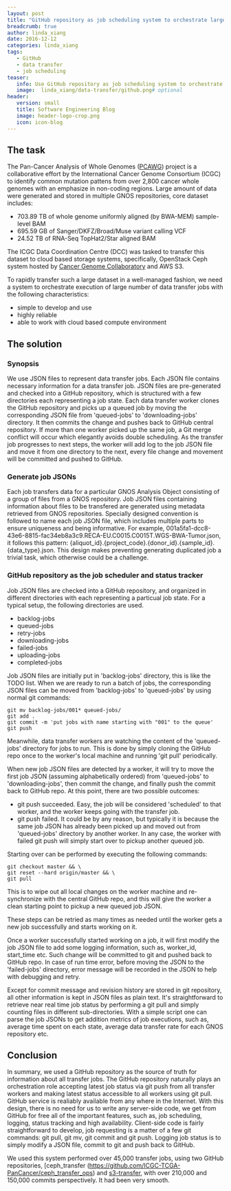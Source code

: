```yaml
---
layout: post
title: "GitHub repository as job scheduling system to orchestrate large data transfer"
breadcrumb: true
author: linda_xiang
date: 2016-12-12
categories: linda_xiang
tags:
   - GitHub
   - data transfer
   - job scheduling
teaser:
   info: Use GitHub repository as job scheduling system to orchestrate large data transfer
   image:  linda_xiang/data-transfer/github.png# optional
header: 
   version: small
   title: Software Engineering Blog
   image: header-logo-crop.png
   icon: icon-blog
---
```


## The task

The Pan-Cancer Analysis of Whole Genomes
([PCAWG](https://dcc.icgc.org/pcawg)) project is a collaborative effort by
the International Cancer Genome Consortium (ICGC) to identify common
mutation pattens from over 2,800 cancer whole genomes with an emphasize in
non-coding regions. Large amount of data were generated and stored in
multiple GNOS repositories, core dataset includes:

* 703.89 TB of whole genome uniformly aligned (by BWA-MEM) sample-level BAM
* 695.59 GB of Sanger/DKFZ/Broad/Muse variant calling VCF
* 24.52 TB of RNA-Seq TopHat2/Star aligned BAM

The ICGC Data Coordination Centre (DCC) was tasked to transfer this
dataset to cloud based storage systems, specifically, OpenStack Ceph
system hosted by [Cancer Genome
Collaboratory](https://www.cancercollaboratory.org/) and AWS S3.

To rapidly transfer such a large dataset in a well-managed fashion, we
need a system to orchestrate execution of large number of data transfer
jobs with the following characteristics:

* simple to develop and use
* highly reliable
* able to work with cloud based compute environment


## The solution

### Synopsis 

We use JSON files to represent data transfer jobs. Each JSON file contains
necessary information for a data transfer job. JSON files are
pre-generated and checked into a GitHub repository, which is structured
with a few directories each representing a job state. Each data transfer worker clones the GitHub repository and picks up a queued job by moving the corresponding JSON file from 'queued-jobs' to 'downloading-jobs' directory. It then commits the change and pushes back to GitHub central repository. If more than one worker picked up the same job, a Git merge conflict will occur which elegantly avoids double scheduling. As the transfer job progresses to next steps, the worker will add log to the job
JSON file and move it from one directory to the next, every file change
and movement will be committed and pushed to GitHub.

### Generate job JSONs

Each job transfers data for a particular GNOS Analysis Object consisting
of a group of files from a GNOS repository. Job JSON files containing
information about files to be transfered are generated using metadata
retrieved from GNOS repositories. Specially designed convention is
followed to name each job JSON file, which includes multiple parts to
ensure uniqueness and being informative. For example,
001a5fa1-dcc8-43e6-8815-fac34eb8a3c9.RECA-EU.C0015.C0015T.WGS-BWA-Tumor.json, it follows this pattern:
{aliquot_id}.{project_code}.{donor_id}.{sample_id}.{data_type}.json. This design makes preventing generating duplicated job a trivial task, which
otherwise could be a challenge.


### GitHub repository as the job scheduler and status tracker

Job JSON files are checked into a GitHub repository, and organized in
different directories with each representing a particual job state.
For a typical setup, the following directories are used.

* backlog-jobs
* queued-jobs
* retry-jobs
* downloading-jobs
* failed-jobs
* uploading-jobs
* completed-jobs


Job JSON files are initially put in 'backlog-jobs' directory, this is like
the TODO list. When we are ready to run a batch of jobs, the corresponding
JSON files can be moved from 'backlog-jobs' to 'queued-jobs' by using normal git commands:

~~~
git mv backlog-jobs/001* queued-jobs/
git add .
git commit -m 'put jobs with name starting with "001" to the queue'
git push
~~~

Meanwhile, data transfer workers are watching the content of the
'queued-jobs' directory for jobs to run. This is done by simply cloning
the GitHub repo once to the worker's local machine and running 'git pull'
periodically.

When new job JSON files are detected by a worker, it will try to move the
first job JSON (assuming alphabetically ordered) from 'queued-jobs' to
'downloading-jobs', then commit the change, and finally push the commit
back to GitHub repo. At this point, there are two possible outcomes:

* git push succeeded. Easy, the job will be considered 'scheduled' to that
worker, and the worker keeps going with the transfer job.
* git push failed. It could be by any reason, but typically it is because
the same job JSON has already been picked up and moved out from
'queued-jobs' directory by another worker. In any case, the worker with
failed git push will simply start over to pickup another queued job.

Starting over can be performed by executing the following commands:

~~~
git checkout master && \
git reset --hard origin/master && \
git pull
~~~

This is to wipe out all local changes on the worker machine and re-synchronize with the central GitHub repo, and this will give the worker a clean starting point to pickup a new queued job JSON.

These steps can be retried as many times as needed until the worker gets a
new job successfully and starts working on it.

Once a worker successfully started working on a job, it will first modify
the job JSON file to add some logging information, such as, worker_id,
start_time etc. Such change will be committed to git and pushed back to
GitHub repo. In case of run time error, before moving the JSON to the
'failed-jobs' directory, error message will be recorded in the JSON to
help with debugging and retry.

Except for commit message and revision history are stored in git
repository, all other information is kept in JSON files as plain text. It's straightforward to retrieve near real time job status by performing a git pull and simply counting files in different sub-directories. With a simple script one can parse the job JSONs to get addition metrics of job executions, such as, average time spent on each state, average data transfer rate for each GNOS repository etc.

## Conclusion

In summary, we used a GitHub repository as the source of truth for
information about all transfer jobs. The GitHub repository naturally plays an orchestration role accepting latest job status via git push from all transfer workers and making latest status accessible to all workers using git pull. GitHub service is realiably available from any where in the Internet. With this design, there is no need for us to write any server-side code, we get from GitHub for free all of the important features, such as, job scheduling, logging, status tracking and high
availability. Client-side code is fairly straightforward to develop, job
requesting is a matter of a few git commands: git pull, git mv, git commit
and git push. Logging job status is to simply modify a JSON file, commit
to git and push back to GitHub.

We used this system performed over 45,000 transfer jobs, using two GitHub
repositories, [ceph_transfer (https://github.com/ICGC-TCGA-PanCancer/ceph_transfer_ops) and [s3-transfer](https://github.com/ICGC-TCGA-PanCancer/s3-transfer-operations), with over 210,000 and 150,000 commits perspectively. It had been very smooth.